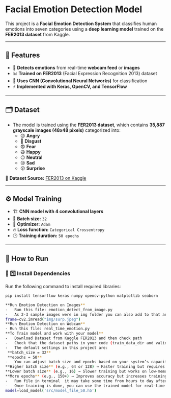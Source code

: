 # **Facial Emotion Detection Model**  

This project is a **Facial Emotion Detection System** that classifies human emotions into seven categories using a **deep learning model** trained on the **FER2013 dataset** from Kaggle.  

---

## 📌 **Features**  
- 🎥 **Detects emotions** from real-time **webcam feed** or **images**  
- 📊 **Trained on FER2013** (Facial Expression Recognition 2013) dataset  
- 🧠 **Uses CNN (Convolutional Neural Networks)** for classification  
- ⚡ **Implemented with Keras, OpenCV, and TensorFlow**  

---

## 🗂 **Dataset**  
- The model is trained using the **FER2013 dataset**, which contains **35,887 grayscale images (48x48 pixels)** categorized into:  
  - 😠 **Angry**  
  - 🤢 **Disgust**  
  - 😨 **Fear**  
  - 😃 **Happy**  
  - 😐 **Neutral**  
  - 😢 **Sad**  
  - 😲 **Surprise**  

🔗 **Dataset Source:** [FER2013 on Kaggle](https://www.kaggle.com/datasets/msambare/fer2013)  

---

## ⚙️ **Model Training**  
- 🏗 **CNN model with 4 convolutional layers**  
- 🔹 **Batch size:** `32`  
- 🚀 **Optimizer:** `Adam`  
- 🔥 **Loss function:** `Categorical Crossentropy`  
- 🕒 **Training duration:** `50 epochs`  

---

## 🚀 **How to Run**  

### 🔹 **1️⃣ Install Dependencies**  
Run the following command to install required libraries:  
```bash
pip install tensorflow keras numpy opencv-python matplotlib seaborn

**Run Emotion Detection on Images**
-	Run this file: emotion_detect_from_image.py 
-	As 2-3 sample images were in img folder you can also add to that and check for custom image just change image name with extension in line 14
frame=cv2.imread("img/surp.jpeg") 
**Run Emotion Detection on Webcam**
- Run this file: real_time_emotion.py
**To Train model and work with your model**
-	Download Dataset from Kaggle FER2013 and then check path 
-	Check that the dataset paths in your code (train_data_dir and validation_data_dir) are correctly set to your local directory.
-	The default settings in this project are:
 **batch_size = 32**
 **epochs = 50**
-	You can adjust batch size and epochs based on your system’s capacity:
**Higher batch size** (e.g., 64 or 128) → Faster training but requires more RAM
**Lower batch size** (e.g., 16) → Slower training but works on low-memory systems
**More epochs** (e.g., 150+) → Improves accuracy but increases training time
-	Run file in terminal  it may take some time from hours to day after that one file will be saved to folder with extension .h5 
-	Once training is done, you can use the trained model for real-time emotion detection via webcam  and for image also ,just use your model file name in here:
model=load_model('src/model_file_50.h5')

